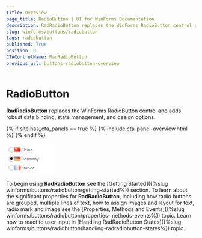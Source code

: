 ```yaml
---
title: Overview
page_title: RadioButton | UI for WinForms Documentation
description: RadRadioButton replaces the WinForms RadioButton control and adds robust data binding, state management, and design options. 
slug: winforms/buttons/radiobutton
tags: radiobutton
published: True
position: 0
CTAControlName: RadRadioButton
previous_url: buttons-radiobutton-overview
---
```


# RadioButton

__RadRadioButton__ replaces the WinForms RadioButton control and adds robust data binding, state management, and design options. 

{% if site.has_cta_panels == true %}
{% include cta-panel-overview.html %}
{% endif %}

![buttons-radiobutton-overview 001](images/buttons-radiobutton-overview001.png)

To begin using __RadRadioButton__ see the [Getting Started]({%slug winforms/buttons/radiobutton/getting-started%}) section. To learn about the significant properties for __RadRadioButton__, including how radio buttons are grouped, multiple lines of text, how to assign images and layout for text, radio mark and image see the [Properties, Methods and Events]({%slug winforms/buttons/radiobutton/properties-methods-events%}) topic. Learn how to react to user input in [Handling RadRadioButton States]({%slug winforms/buttons/radiobutton/handling-radradiobutton-states%}) topic.
